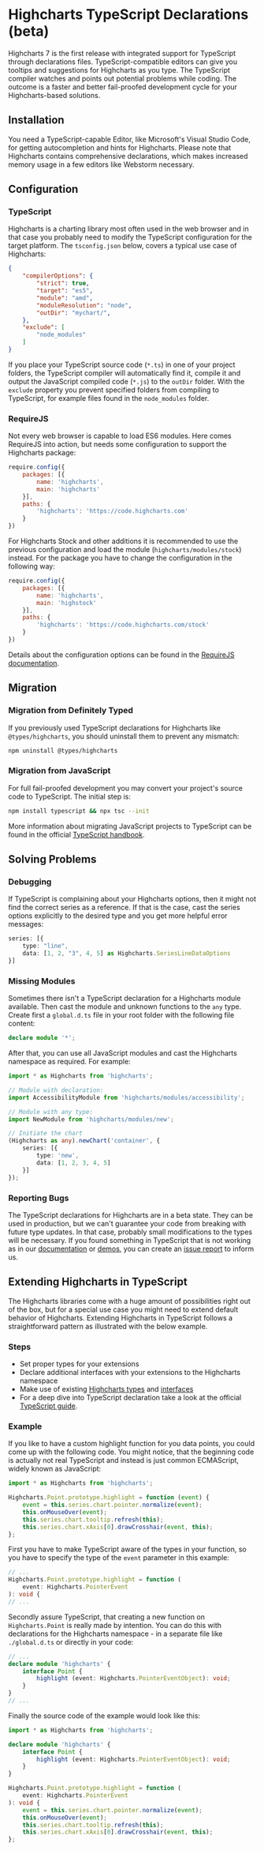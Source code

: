 Highcharts TypeScript Declarations (beta)
=========================================

Highcharts 7 is the first release with integrated support for TypeScript through
declarations files. TypeScript-compatible editors can give you tooltips and
suggestions for Highcharts as you type. The TypeScript compiler watches and
points out potential problems while coding. The outcome is a faster and better
fail-proofed development cycle for your Highcharts-based solutions.



Installation
------------

You need a TypeScript-capable Editor, like Microsoft's Visual Studio Code, for
getting autocompletion and hints for Highcharts. Please note that Highcharts
contains comprehensive declarations, which makes increased memory usage in a few
editors like Webstorm necessary.



Configuration
-------------

### TypeScript

Highcharts is a charting library most often used in the web browser and in that
case you probably need to modify the TypeScript configuration for the target
platform. The `tsconfig.json` below, covers a typical use case of Highcharts:

```json
{
    "compilerOptions": {
        "strict": true,
        "target": "es5",
        "module": "amd",
        "moduleResolution": "node",
        "outDir": "mychart/",
    },
    "exclude": [
        "node_modules"
    ]
}
```

If you place your TypeScript source code (`*.ts`) in one of your project
folders, the TypeScript compiler will automatically find it, compile it and
output the JavaScript compiled code (`*.js`) to the `outDir` folder. With the
`exclude` property you prevent specified folders from compiling to TypeScript,
for example files found in the `node_modules` folder.

### RequireJS

Not every web browser is capable to load ES6 modules. Here comes RequireJS into
action, but needs some configuration to support the Highcharts package:

```js
require.config({
    packages: [{
        name: 'highcharts',
        main: 'highcharts'
    }],
    paths: {
        'highcharts': 'https://code.highcharts.com'
    }
})
```

For Highcharts Stock and other additions it is recommended to use the previous
configuration and load the module (`highcharts/modules/stock`) instead. For the
package you have to change the configuration in the following way:

```js
require.config({
    packages: [{
        name: 'highcharts',
        main: 'highstock'
    }],
    paths: {
        'highcharts': 'https://code.highcharts.com/stock'
    }
})
```

Details about the configuration options can be found in the
[RequireJS documentation](https://requirejs.org/docs/api.html#config).



Migration
---------

### Migration from Definitely Typed

If you previously used TypeScript declarations for Highcharts like
`@types/highcharts`, you should uninstall them to prevent any mismatch:

```sh
npm uninstall @types/highcharts 
```

### Migration from JavaScript

For full fail-proofed development you may convert your project's source code to
TypeScript. The initial step is:

```sh
npm install typescript && npx tsc --init 
```

More information about migrating JavaScript projects to TypeScript can be found
in the official
[TypeScript handbook](http://www.typescriptlang.org/docs/handbook/migrating-from-javascript.html).



Solving Problems
----------------

### Debugging

If TypeScript is complaining about your Highcharts options, then it might not
find the correct series as a reference. If that is the case, cast the series
options explicitly to the desired type and you get more helpful error messages:

```ts
series: [{
    type: "line",
    data: [1, 2, "3", 4, 5] as Highcharts.SeriesLineDataOptions
}] 
```

### Missing Modules

Sometimes there isn't a TypeScript declaration for a Highcharts module
available. Then cast the module and unknown functions to the `any` type. Create
first a `global.d.ts` file in your root folder with the following file content:

```ts
declare module '*';
```

After that, you can use all JavaScript modules and cast the Highcharts namespace
as required. For example:

```ts
import * as Highcharts from 'highcharts';

// Module with declaration:
import AccessibilityModule from 'highcharts/modules/accessibility';

// Module with any type:
import NewModule from 'highcharts/modules/new';

// Initiate the chart
(Highcharts as any).newChart('container', {
    series: [{
        type: 'new',
        data: [1, 2, 3, 4, 5]
    }]
});
```

### Reporting Bugs

The TypeScript declarations for Highcharts are in a beta state. They can be used
in production, but we can't guarantee your code from breaking with future type
updates. In that case, probably small modifications to the types will be
necessary. If you found something in TypeScript that is not working as in our
[documentation](https://api.highcharts.com/) or
[demos](https://www.highcharts.com/demo), you can create an
[issue report](https://github.com/highcharts/highcharts/issues) to inform us.



Extending Highcharts in TypeScript
----------------------------------

The Highcharts libraries come with a huge amount of possibilities right out of
the box, but for a special use case you might need to extend default behavior of
Highcharts. Extending Highcharts in TypeScript follows a straightforward pattern
as illustrated with the below example.

### Steps

* Set proper types for your extensions
* Declare additional interfaces with your extensions to the Highcharts namespace
* Make use of existing
  [Highcharts types](https://api.highcharts.com/class-reference/Highcharts) and
  [interfaces](https://api.highcharts.com/class-reference/Highcharts.Dictionary_T_)
* For a deep dive into TypeScript declaration take a look at the official
  [TypeScript guide](http://www.typescriptlang.org/docs/handbook/declaration-files/deep-dive.html).

### Example

If you like to have a custom highlight function for you data points, you could
come up with the following code. You might notice, that the beginning code is
actually not real TypeScript and instead is just common ECMAScript, widely known
as JavaScript:

```ts
import * as Highcharts from 'highcharts';

Highcharts.Point.prototype.highlight = function (event) {
    event = this.series.chart.pointer.normalize(event);
    this.onMouseOver(event);
    this.series.chart.tooltip.refresh(this);
    this.series.chart.xAxis[0].drawCrosshair(event, this);
};
```

First you have to make TypeScript aware of the types in your function, so you
have to specify the type of the `event` parameter in this example:

```ts
// ...
Highcharts.Point.prototype.highlight = function (
    event: Highcharts.PointerEvent
): void {
// ...
```

Secondly assure TypeScript, that creating a new function on `Highcharts.Point`
is really made by intention. You can do this with declarations for the
Highcharts namespace - in a separate file like `./global.d.ts` or directly in
your code:

```ts
// ...
declare module 'highcharts' {
    interface Point {
        highlight (event: Highcharts.PointerEventObject): void;
    }
}
// ...
```

Finally the source code of the example would look like this:

```ts
import * as Highcharts from 'highcharts';

declare module 'highcharts' {
    interface Point {
        highlight (event: Highcharts.PointerEventObject): void;
    }
}

Highcharts.Point.prototype.highlight = function (
    event: Highcharts.PointerEvent
): void {
    event = this.series.chart.pointer.normalize(event);
    this.onMouseOver(event);
    this.series.chart.tooltip.refresh(this);
    this.series.chart.xAxis[0].drawCrosshair(event, this);
};
```
